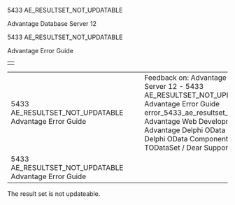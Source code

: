 5433 AE\_RESULTSET\_NOT\_UPDATABLE




Advantage Database Server 12  

5433 AE\_RESULTSET\_NOT\_UPDATABLE

Advantage Error Guide

|  |
| --- |
|  |

|  |  |  |  |  |
| --- | --- | --- | --- | --- |
| 5433 AE\_RESULTSET\_NOT\_UPDATABLE  Advantage Error Guide |  |  | Feedback on: Advantage Database Server 12 - 5433 AE\_RESULTSET\_NOT\_UPDATABLE Advantage Error Guide error\_5433\_ae\_resultset\_not\_updatable Advantage Web Development > Advantage Delphi OData Client > Delphi OData Components > TODataSet / Dear Support Staff, |  |
| 5433 AE\_RESULTSET\_NOT\_UPDATABLE  Advantage Error Guide |  |  |  |  |

The result set is not updateable.